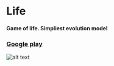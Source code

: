 # Life
#### Game of life. Simpliest evolution model
### [Google play](https://play.google.com/store/apps/details?id=com.stc.life)

![alt text](https://lh3.googleusercontent.com/TMR8L96uhWDZ3SPpcHMA9ll3OzOmkSk0hc3Ox7zsJMXPnHz3op2z0EF7el-MIFAC6Pk=h900-rw)
